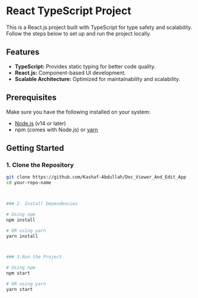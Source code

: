 # React TypeScript Project

This is a React.js project built with TypeScript for type safety and scalability. Follow the steps below to set up and run the project locally.

## Features

- **TypeScript:** Provides static typing for better code quality.
- **React.js:** Component-based UI development.
- **Scalable Architecture:** Optimized for maintainability and scalability.

## Prerequisites

Make sure you have the following installed on your system:

- [Node.js](https://nodejs.org/) (v14 or later)
- npm (comes with Node.js) or [yarn](https://yarnpkg.com/)

## Getting Started

### 1. Clone the Repository

```bash
git clone https://github.com/Kashaf-Abdullah/Doc_Viewer_And_Edit_App
cd your-repo-name



### 2. Install Dependencies

# Using npm
npm install

# OR using yarn
yarn install



### 3.Run the Project

# Using npm
npm start

# OR using yarn
yarn start
